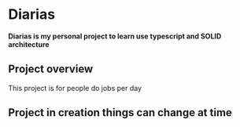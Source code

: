 # Diarias

**Diarias is my personal project to learn use typescript and SOLID architecture**

## Project overview

This project is for people do jobs per day

## Project in creation things can change at time